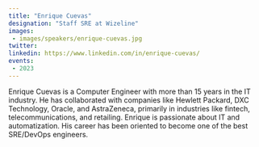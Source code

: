 ```yaml
---
title: "Enrique Cuevas"
designation: "Staff SRE at Wizeline"
images:
 - images/speakers/enrique-cuevas.jpg
twitter: 
linkedin: https://www.linkedin.com/in/enrique-cuevas/
events:
 - 2023
---
```


Enrique Cuevas is a Computer Engineer with more than 15 years in the IT industry. He has collaborated with companies like Hewlett Packard, DXC Technology, Oracle, and AstraZeneca, primarily in industries like fintech, telecommunications, and retailing. Enrique is passionate about IT and automatization. His career has been oriented to become one of the best SRE/DevOps engineers.